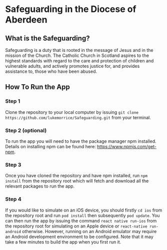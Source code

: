 # Safeguarding in the Diocese of Aberdeen

## What is the Safeguarding?
Safeguarding is a duty that is rooted in the message of Jesus and in the mission of the Church. The Catholic Church in Scotland aspires to the highest standards with regard to the care and protection of children and vulnerable adults, and actively promotes justice for, and provides assistance to, those who have been abused.

## How To Run the App

### Step 1
Clone the repository to your local computer by issuing ```git clone https://github.com/lukemorrice/Safeguarding.git``` from your terminal.

### Step 2 (optional)
To run the app you will need to have the package manager npm installed. Details on installing npm can be found here: https://www.npmjs.com/get-npm.

### Step 3
Once you have cloned the repository and have npm installed, run ```npm install``` from the repository root which will fetch and download all the relevant packages to run the app.

### Step 4
If you would like to simulate on an iOS device, you should firstly ```cd ios``` from the repository root and run ```pod install``` then subsequently ```pod update```. You can then run the app by issuing the command ```react native run-ios``` from the repository root for simulating on an Apple device or ```react-native run-android``` otherwise. However, running on an Android emulator may require an Android development environment to be configured. Note that it may take a few minutes to build the app when you first run it.
